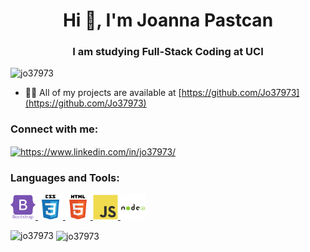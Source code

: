 <h1 align="center">Hi 👋, I'm Joanna Pastcan</h1>
<h3 align="center">I am studying Full-Stack Coding at UCI</h3>

<p align="left"> <img src="https://komarev.com/ghpvc/?username=jo37973&label=Profile%20views&color=0e75b6&style=flat" alt="jo37973" /> </p>

- 👨‍💻 All of my projects are available at [https://github.com/Jo37973](https://github.com/Jo37973)

<h3 align="left">Connect with me:</h3>
<p align="left">
<a href="https://linkedin.com/in/https://www.linkedin.com/in/jo37973/" target="blank"><img align="center" src="https://raw.githubusercontent.com/rahuldkjain/github-profile-readme-generator/master/src/images/icons/Social/linked-in-alt.svg" alt="https://www.linkedin.com/in/jo37973/" height="30" width="40" /></a>
</p>

<h3 align="left">Languages and Tools:</h3>
<p align="left"> <a href="https://getbootstrap.com" target="_blank" rel="noreferrer"> <img src="https://raw.githubusercontent.com/devicons/devicon/master/icons/bootstrap/bootstrap-plain-wordmark.svg" alt="bootstrap" width="40" height="40"/> </a> <a href="https://www.w3schools.com/css/" target="_blank" rel="noreferrer"> <img src="https://raw.githubusercontent.com/devicons/devicon/master/icons/css3/css3-original-wordmark.svg" alt="css3" width="40" height="40"/> </a> <a href="https://www.w3.org/html/" target="_blank" rel="noreferrer"> <img src="https://raw.githubusercontent.com/devicons/devicon/master/icons/html5/html5-original-wordmark.svg" alt="html5" width="40" height="40"/> </a> <a href="https://developer.mozilla.org/en-US/docs/Web/JavaScript" target="_blank" rel="noreferrer"> <img src="https://raw.githubusercontent.com/devicons/devicon/master/icons/javascript/javascript-original.svg" alt="javascript" width="40" height="40"/> </a> <a href="https://nodejs.org" target="_blank" rel="noreferrer"> <img src="https://raw.githubusercontent.com/devicons/devicon/master/icons/nodejs/nodejs-original-wordmark.svg" alt="nodejs" width="40" height="40"/> </a> </p>

<p><img align="left" src="https://github-readme-stats.vercel.app/api/top-langs?username=jo37973&show_icons=true&locale=en&layout=compact" alt="jo37973" /></p>

<p>&nbsp;<img align="center" src="https://github-readme-stats.vercel.app/api?username=jo37973&show_icons=true&locale=en" alt="jo37973" /></p>

